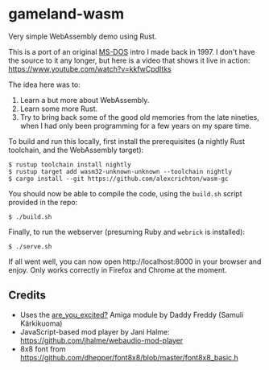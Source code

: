 # gameland-wasm

Very simple WebAssembly demo using Rust.

This is a port of an original [MS-DOS](https://en.wikipedia.org/wiki/MS-DOS)
intro I made back in 1997. I don't have the source to it any longer, but
here is a video that shows it live in action:
https://www.youtube.com/watch?v=kkfwCpdItks

The idea here was to:

1. Learn a but more about WebAssembly.
1. Learn some more Rust.
1. Try to bring back some of the good old memories from the late nineties,
   when I had only been programming for a few years on my spare time.

To build and run this locally, first install the prerequisites (a nightly
Rust toolchain, and the WebAssembly target):

```shell
$ rustup toolchain install nightly
$ rustup target add wasm32-unknown-unknown --toolchain nightly
$ cargo install --git https://github.com/alexcrichton/wasm-gc
```

You should now be able to compile the code, using the `build.sh` script
provided in the repo:

```shell
$ ./build.sh
```

Finally, to run the webserver (presuming Ruby and `webrick` is installed):

```shell
$ ./serve.sh
```

If all went well, you can now open http://localhost:8000 in your browser and
enjoy. Only works correctly in Firefox and Chrome at the moment.

## Credits

- Uses the [are_you_excited?](http://amp.dascene.net/detail.php?detail=modules&view=1502)
  Amiga module by Daddy Freddy (Samuli Kärkikuoma)
- JavaScript-based mod player by Jani Halme: https://github.com/jhalme/webaudio-mod-player
- 8x8 font from https://github.com/dhepper/font8x8/blob/master/font8x8_basic.h
